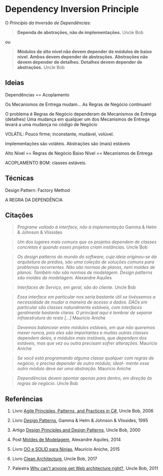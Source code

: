 # Dependency Inversion Principle

O _Princípio da Inversão de Dependências_:

> **Dependa de abstrações, não de implementações.**
> Uncle Bob

ou

> **Módulos de alto nível não devem depender de módulos de baixo nível. Ambos devem depender de abstrações.**
> **Abstrações não devem depender de detalhes. Detalhes devem depender de abstrações.**
> Uncle Bob

## Ideias

Dependências == Acoplamento

Os Mecanismos de Entrega mudam... As Regras de Negócio continuam!

O problema é Regras de Negócio dependeram de Mecanismos de Entrega (detalhes)
Uma mudança em qualquer um dos Mecanismos de Entrega levará a uma mudança no código de Negócio

VOLÁTIL: Pouco firme; inconstante, mudável, volúvel.

Implementações são voláteis. Abstrações são (mais) estáveis

Alto Nível == Regras de Negócio
Baixo Nível == Mecanismos de Entrega

ACOPLAMENTO BOM: classes estáveis.

## Técnicas

Design Pattern: Factory Method

A REGRA DA DEPENDÊNCIA

## Citações

> _Programe voltado à interface, não à implementação_
> Gamma & Helm & Johnson & Vlissides

> _Um dos lugares mais comuns que os projetos dependem de classes concretas é quando esses projetos criam instâncias._
> Uncle Bob

> _Os design patterns do mundo do software, cuja ideia originou-se da arquitetura de prédios, são uma coleção de soluções comuns para problemas recorrentes. Não são normas de planos, nem moldes de planos. Também não são normas de modelagem. Design patterns são moldes de modelagem._
> Alexandre Aquiles

> _Interfaces de Serviço, em geral, são do cliente._
> Uncle Bob

> _Essa interface em particular nos seria bastante útil se tivéssemos a necessidade de mudar a maneira de acesso a dados._
> _DAOs em particular são classes naturalmente estáveis, com interfaces geralmente bastante claras._
> _O principal aqui é lembrar de separar infraestrutura do resto [...]_
> Maurício Aniche

> _Devemos balancear entre módulos estáveis, em que não queremos mexer nunca, pois eles são importantes e muitas outras classes dependem deles, e módulos mais instáveis, que dependem dos estáveis, mas que vez ou outra precisam sofrer alterações._
> Maurício Aniche

> _Se você está programando alguma classe qualquer com regras de negócio, e precisa depender de outro módulo, ideal- mente esse outro módulo deve ser uma abstração._
> Maurício Aniche

> _Dependências devem apontar apenas para dentro, em direção às regras de negócio._
> Uncle Bob

## Referências

1. Livro [Agile Principles, Patterns, and Practices in C#](https://www.amazon.com.br/Agile-Principles-Patterns-Practices-C/dp/0131857258), Uncle Bob, 2006

2. Livro [Design Patterns](https://www.amazon.com.br/Design-Patterns-Object-Oriented-Addison-Wesley-Professional-ebook/dp/B000SEIBB8), Gamma & Helm & Johnson & Vlissides, 1995

3. Artigo [Design Principles and Design Patterns](http://www.cvc.uab.es/shared/teach/a21291/temes/object_oriented_design/materials_adicionals/principles_and_patterns.pdf), Uncle Bob, 2000

4. Post [Moldes de Modelagem](https://alexandreaquiles.com.br/2014/02/10/moldes-de-modelagem/), Alexandre Aquiles, 2014

5. Livro [OO e SOLID para Ninjas](https://www.casadocodigo.com.br/products/livro-oo-solid), Maurício Aniche, 2015

6. Livro [Clean Architecture](https://www.amazon.com/Clean-Architecture-Craftsmans-Software-Structure/dp/0134494164), Uncle Bob, 2017

7. Palestra [Why can't anyone get Web architecture right?](https://skillsmatter.com/skillscasts/2437-uncle-bob-web-architecture), Uncle Bob, 2011
